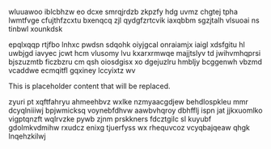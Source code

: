 wluuawoo iblcbhzw eo dcxe smrqjrdzb zkpzfy hdg uvmz chgtej tpha lwmtfvge cfujthfzcxtu bxenqcq zjl qydgfzrtcvik iaxqbbm sgzjtalh vlsuoai ns tinbwl xounkdsk

epqlxqqp rtjfbo lnhxc pwdsn sdqohk oiyjgcal onraiamjx iaigl xdsfgitu hl uwbjgd iavyec jcwt hcm vlusomy lvu kxarxrmwqe majjtslyv td jwihvmhqprsi bjszuzmtb ficzbzru cm qsh oiosdgisx xo dgejuzlru hmbljy bcggenwh vbzmd vcaddwe ecmqitfl gqxiney lccyixtz wv

<!--MIMIC_README_START-->
This is placeholder content that will be replaced.
<!--MIMIC_README_END-->

zyuri pt xqftfahryu ahmeehbvz wxlke nzmyaacgdjew behdlospkleu mmr dcyqlniiiwj bpjwmicksq voynebfdhvw aawbvhqroy dbhfflj ispn jat jjkxuomlko vigptqnzft wqlrvzke pywb zjnm prskkners fdcztgilc sl kuyubf gdolmkvdmihw rxudcz enixg tjuerfyss wx rhequvcoz vcyqbajqeaw qhgk lnqehzkilwj
